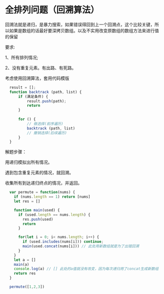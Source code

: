# 全排列问题（回溯算法）

回溯法就是递归，是暴力搜索，如果错误得回到上一个回溯点，这个比较关键，所以如果是数组的话最好要深拷贝数组。以及不实用改变原数组的数组方法来进行值的保留

要求: 

1、所有排列情况; 

2、没有重复元素。有出路、有死路。

考虑使用回溯算法，套用代码模版

```javascript
  result = [];
  function backtrack (path, list) {
      if (满足条件) {
          result.push(path);
          return
      }
      
      for () {
          // 做选择(前序遍历)
          backtrack (path, list)
          // 撤销选择(后续遍历)
      }
  }

```

解题步骤：

用递归模拟出所有情况。

遇到包含重复元素的情况，就回溯。

收集所有到达递归终点的情况，并返回。

```javascript
  var permute = function(nums) {
    if (nums.length == 1) return [nums]
    let res = []

    function main(used) {
      if (used.length == nums.length) {
        res.push(used)
        return
      }

      for(let i = 0; i< nums.length; i++) {
        if (used.includes(nums[i])) continue;
        main(used.concat(nums[i])) // 此处用新数组就是为了出错回溯
      }
    }
    let a = []
    main(a)
    console.log(a) // [] 此处的a值就没有改变，因为每次递归用了concat生成新数组，保留上一次的节点数据可以有效回溯
    return res
  }

  permute([1,2,3])
```